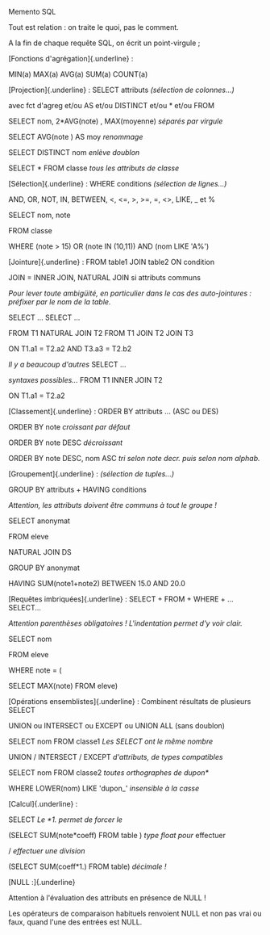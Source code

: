 Memento SQL

Tout est relation : on traite le quoi, pas le comment.

A la fin de chaque requête SQL, on écrit un point-virgule ;

[Fonctions d\'agrégation]{.underline} :

MIN(a) MAX(a) AVG(a) SUM(a) COUNT(a)

[Projection]{.underline} : SELECT attributs *(sélection de colonnes...)*

avec fct d'agreg et/ou AS et/ou DISTINCT et/ou \* et/ou FROM

SELECT nom, 2\*AVG(note) , MAX(moyenne) *séparés par virgule*

SELECT AVG(note ) AS moy *renommage*

SELECT DISTINCT nom *enlève doublon*

SELECT \* FROM classe *tous les attributs de classe*

[Sélection]{.underline} : WHERE conditions *(sélection de lignes...)*

AND, OR, NOT, IN, BETWEEN, \<, \<=, \>, \>=, =, \<\>, LIKE, \_ et %

SELECT nom, note

FROM classe

WHERE (note \> 15) OR (note IN (10,11)) AND (nom LIKE \'A%\')

[Jointure]{.underline} : FROM table1 JOIN table2 ON condition

JOIN = INNER JOIN, NATURAL JOIN si attributs communs

*Pour lever toute ambigüité, en particulier dans le cas des
auto-jointures : préfixer par le nom de la table.*

SELECT ... SELECT ...

FROM T1 NATURAL JOIN T2 FROM T1 JOIN T2 JOIN T3

ON T1.a1 = T2.a2 AND T3.a3 = T2.b2

*Il y a beaucoup d'autres* SELECT ...

*syntaxes possibles...* FROM T1 INNER JOIN T2

ON T1.a1 = T2.a2

[Classement]{.underline} : ORDER BY attributs ... (ASC ou DES)

ORDER BY note *croissant par défaut*

ORDER BY note DESC *décroissant*

ORDER BY note DESC, nom ASC *tri selon note decr. puis selon nom
alphab.*

[Groupement]{.underline} : *(sélection de tuples...)*

GROUP BY attributs + HAVING conditions

*Attention, les attributs doivent être communs à tout le groupe !*

SELECT anonymat

FROM eleve

NATURAL JOIN DS

GROUP BY anonymat

HAVING SUM(note1+note2) BETWEEN 15.0 AND 20.0

[Requêtes imbriquées]{.underline} : SELECT + FROM + WHERE + ...
SELECT...

*Attention parenthèses obligatoires ! L\'indentation permet d\'y voir
clair.*

SELECT nom

FROM eleve

WHERE note = (

SELECT MAX(note) FROM eleve)

[Opérations ensemblistes]{.underline} : Combinent résultats de plusieurs
SELECT

UNION ou INTERSECT ou EXCEPT ou UNION ALL (sans doublon)

SELECT nom FROM classe1 *Les SELECT ont le même nombre*

UNION / INTERSECT / EXCEPT *d'attributs, de types compatibles*

SELECT nom FROM classe2 *toutes orthographes de dupon\**

WHERE LOWER(nom) LIKE \'dupon\_\' *insensible à la casse*

[Calcul]{.underline} :

SELECT *Le \*1. permet de forcer le*

(SELECT SUM(note\*coeff) FROM table ) *type float pour* effectuer

/ *effectuer une division*

(SELECT SUM(coeff\*1.) FROM table) *décimale !*

[NULL :]{.underline}

Attention à l'évaluation des attributs en présence de NULL !

Les opérateurs de comparaison habituels renvoient NULL et non pas vrai
ou faux, quand l\'une des entrées est NULL.
